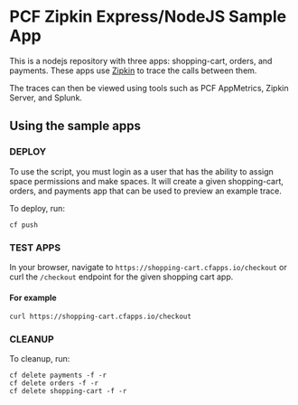 # PCF Zipkin Express/NodeJS Sample App

This is a nodejs repository with three apps: shopping-cart, orders, and payments.
These apps use [Zipkin](https://github.com/openzipkin/zipkin-js) to trace the calls between them. 

The traces can then be viewed using tools such as PCF AppMetrics, Zipkin Server, and Splunk.

## Using the sample apps

### DEPLOY
To use the script, you must login as a user that has the ability to assign space permissions and make spaces.
It will create a given shopping-cart, orders, and payments app that can be used to preview an example trace.

To deploy, run:
```
cf push
```

### TEST APPS
In your browser, navigate to `https://shopping-cart.cfapps.io/checkout` or curl the `/checkout` endpoint for the given shopping cart app.

#### For example
```
curl https://shopping-cart.cfapps.io/checkout
```

### CLEANUP

To cleanup, run:
```
cf delete payments -f -r
cf delete orders -f -r
cf delete shopping-cart -f -r
```